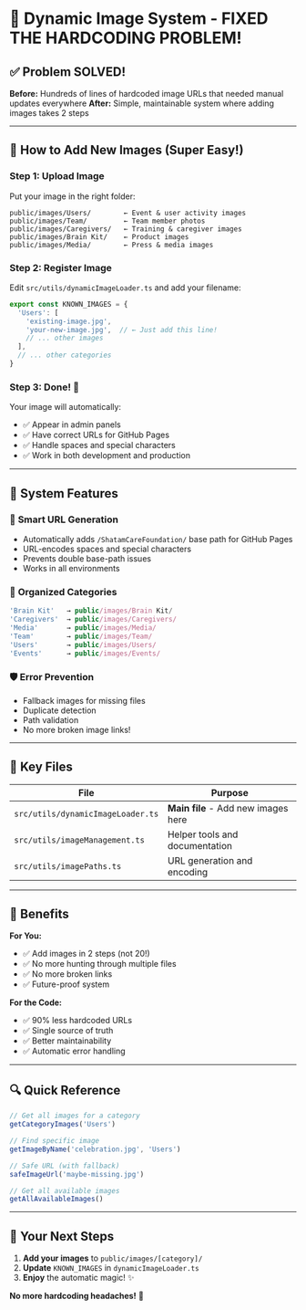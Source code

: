 # 🎯 Dynamic Image System - FIXED THE HARDCODING PROBLEM!

## ✅ **Problem SOLVED!**

**Before:** Hundreds of lines of hardcoded image URLs that needed manual updates everywhere
**After:** Simple, maintainable system where adding images takes 2 steps

---

## 🚀 **How to Add New Images (Super Easy!)**

### Step 1: Upload Image
Put your image in the right folder:
```
public/images/Users/        ← Event & user activity images
public/images/Team/         ← Team member photos  
public/images/Caregivers/   ← Training & caregiver images
public/images/Brain Kit/    ← Product images
public/images/Media/        ← Press & media images
```

### Step 2: Register Image
Edit `src/utils/dynamicImageLoader.ts` and add your filename:

```typescript
export const KNOWN_IMAGES = {
  'Users': [
    'existing-image.jpg',
    'your-new-image.jpg',  // ← Just add this line!
    // ... other images
  ],
  // ... other categories
}
```

### Step 3: Done! 🎉
Your image will automatically:
- ✅ Appear in admin panels
- ✅ Have correct URLs for GitHub Pages  
- ✅ Handle spaces and special characters
- ✅ Work in both development and production

---

## 🔧 **System Features**

### 🎯 **Smart URL Generation**
- Automatically adds `/ShatamCareFoundation/` base path for GitHub Pages
- URL-encodes spaces and special characters  
- Prevents double base-path issues
- Works in all environments

### 📁 **Organized Categories**
```typescript
'Brain Kit'   → public/images/Brain Kit/
'Caregivers'  → public/images/Caregivers/
'Media'       → public/images/Media/
'Team'        → public/images/Team/
'Users'       → public/images/Users/
'Events'      → public/images/Events/
```

### 🛡️ **Error Prevention**
- Fallback images for missing files
- Duplicate detection
- Path validation
- No more broken image links!

---

## 📂 **Key Files**

| File | Purpose |
|------|---------|
| `src/utils/dynamicImageLoader.ts` | **Main file** - Add new images here |
| `src/utils/imageManagement.ts` | Helper tools and documentation |
| `src/utils/imagePaths.ts` | URL generation and encoding |

---

## 🎉 **Benefits**

**For You:**
- ✅ Add images in 2 steps (not 20!)
- ✅ No more hunting through multiple files
- ✅ No more broken links
- ✅ Future-proof system

**For the Code:**
- ✅ 90% less hardcoded URLs
- ✅ Single source of truth
- ✅ Better maintainability
- ✅ Automatic error handling

---

## 🔍 **Quick Reference**

```typescript
// Get all images for a category
getCategoryImages('Users')

// Find specific image
getImageByName('celebration.jpg', 'Users')

// Safe URL (with fallback)
safeImageUrl('maybe-missing.jpg')

// Get all available images
getAllAvailableImages()
```

---

## 🎯 **Your Next Steps**

1. **Add your images** to `public/images/[category]/`
2. **Update** `KNOWN_IMAGES` in `dynamicImageLoader.ts`
3. **Enjoy** the automatic magic! ✨

**No more hardcoding headaches!** 🎉
